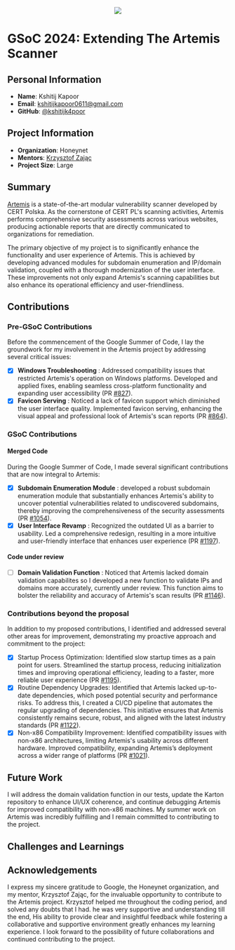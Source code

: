 <p align="center">
  <img src="https://upload.wikimedia.org/wikipedia/commons/thumb/e/e2/Google_Summer_of_Code_logo_%282021%29.svg/2560px-Google_Summer_of_Code_logo_%282021%29.svg.png" />
</p>

# GSoC 2024: Extending The Artemis Scanner

## Personal Information

- **Name**: Kshitij Kapoor
- **Email**: kshitijkapoor0611@gmail.com
- **GitHub**: [@kshitijk4poor](https://github.com/kshitijk4poor)

## Project Information

- **Organization**: Honeynet
- **Mentors**: [Krzysztof Zając](kazet.cc)
- **Project Size**: Large

## Summary

[Artemis](https://github.com/CERT-Polska/Artemis) is a state-of-the-art modular vulnerability scanner developed by CERT Polska. As the cornerstone of CERT PL's scanning activities, Artemis performs comprehensive security assessments across various websites, producing actionable reports that are directly communicated to organizations for remediation.

The primary objective of my project is to significantly enhance the functionality and user experience of Artemis. This is achieved by developing advanced modules for subdomain enumeration and IP/domain validation, coupled with a thorough modernization of the user interface. These improvements not only expand Artemis's scanning capabilities but also enhance its operational efficiency and user-friendliness.

## Contributions

### Pre-GSoC Contributions

Before the commencement of the Google Summer of Code, I lay the groundwork for my involvement in the Artemis project by addressing several critical issues:

- [X] **Windows Troubleshooting** : Addressed compatibility issues that restricted Artemis's operation on Windows platforms. Developed and applied fixes, enabling seamless cross-platform functionality and expanding user accessibility (PR [#827](https://github.com/CERT-Polska/Artemis/pull/827)).
- [X] **Favicon Serving** : Noticed a lack of favicon support which diminished the user interface quality. Implemented favicon serving, enhancing the visual appeal and professional look of Artemis's scan reports (PR [#864](https://github.com/CERT-Polska/Artemis/pull/864)).

### GSoC Contributions

#### Merged Code

During the Google Summer of Code, I made several significant contributions that are now integral to Artemis:

- [X] **Subdomain Enumeration Module** : developed a robust subdomain enumeration module that substantially enhances Artemis's ability to uncover potential vulnerabilities related to undiscovered subdomains, thereby improving the comprehensiveness of the security assessments (PR [#1054](https://github.com/CERT-Polska/Artemis/pull/1054)).
- [X] **User Interface Revamp** : Recognized the outdated UI as a barrier to usability. Led a comprehensive redesign, resulting in a more intuitive and user-friendly interface that enhances user experience (PR [#1197](https://github.com/CERT-Polska/Artemis/pull/1197)).

#### Code under review

- [ ] **Domain Validation Function** : Noticed that Artemis lacked domain validation capabilites so I developed a new function to validate IPs and domains more accurately, currently under review. This function aims to bolster the reliability and accuracy of Artemis's scan results (PR [#1146](https://github.com/CERT-Polska/Artemis/pull/1146)).

### Contributions beyond the proposal

In addition to my proposed contributions, I identified and addressed several other areas for improvement, demonstrating my proactive approach and commitment to the project:

- [X] Startup Process Optimization: Identified slow startup times as a pain point for users. Streamlined the startup process, reducing initialization times and improving operational efficiency, leading to a faster, more reliable user experience (PR [#1195](https://github.com/CERT-Polska/Artemis/pull/1195)).
- [X] Routine Dependency Upgrades: Identified that Artemis lacked up-to-date dependencies, which posed potential security and performance risks. To address this, I created a CI/CD pipeline that automates the regular upgrading of dependencies. This initiative ensures that Artemis consistently remains secure, robust, and aligned with the latest industry standards (PR [#1122](https://github.com/CERT-Polska/Artemis/pull/1122)).
- [X] Non-x86 Compatibility Improvement: Identified compatibility issues with non-x86 architectures, limiting Artemis's usability across different hardware. Improved compatibility, expanding Artemis’s deployment across a wider range of platforms (PR [#1021](https://github.com/CERT-Polska/Artemis/pull/1021)).

## Future Work

I will address the domain validation function in our tests, update the Karton repository to enhance UI/UX coherence, and continue debugging Artemis for improved compatibility with non-x86 machines. My summer work on Artemis was incredibly fulfilling and I remain committed to contributing to the project.

## Challenges and Learnings


## Acknowledgements

I express my sincere gratitude to Google, the Honeynet organization, and my mentor, Krzysztof Zając, for the invaluable opportunity to contribute to the Artemis project. Krzysztof helped me throughout the coding period, and solved any doubts that I had. he was very supportive and understanding till the end, His ability to provide clear and insightful feedback while fostering a collaborative and supportive environment greatly enhances my learning experience. I look forward to the possibility of future collaborations and continued contributing to the project.
